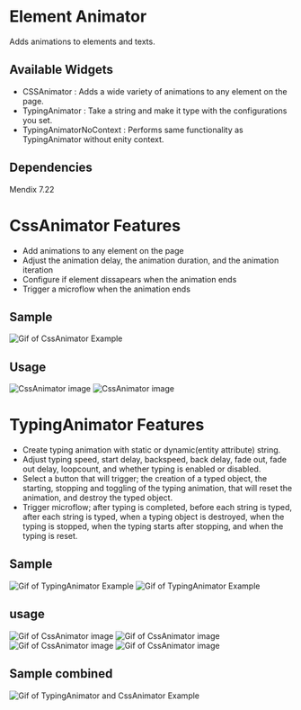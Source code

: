 # Element Animator

Adds animations to elements and texts.

## Available Widgets

* CSSAnimator : Adds a wide variety of animations to any element on the page.
* TypingAnimator : Take a string and make it type with the configurations you set.
* TypingAnimatorNoContext : Performs same functionality as TypingAnimator without enity context.

## Dependencies

Mendix 7.22

# CssAnimator Features 

* Add animations to any element on the page
* Adjust the animation delay, the animation duration, and the animation iteration
* Configure if element dissapears when the animation ends
* Trigger a microflow when the animation ends

## Sample
![Gif of CssAnimator Example](https://github.com/watchdogoblivion/ElementAnimator-MendixWidget/blob/master/assets/EX2.gif)


## Usage
![CssAnimator image](https://github.com/watchdogoblivion/ElementAnimator-MendixWidget/blob/master/assets/CssAnimations.png)
![CssAnimator image](https://github.com/watchdogoblivion/ElementAnimator-MendixWidget/blob/master/assets/CssEvents.png)

# TypingAnimator Features

* Create typing animation with static or dynamic(entity attribute) string.
* Adjust typing speed, start delay, backspeed, back delay, fade out, fade out delay, loopcount, and whether typing is enabled or disabled.
* Select a button that will trigger; the creation of a typed object, the starting, stopping and toggling of the typing animation, that will reset the animation, and destroy the typed object.
* Trigger microflow; after typing is completed, before each string is typed, after each string is typed, when a typing object is destroyed, when the typing is stopped, when the typing starts after stopping, and when the typing is reset.

## Sample

![Gif of TypingAnimator Example](https://github.com/watchdogoblivion/ElementAnimator-MendixWidget/blob/master/assets/Ex.gif)
![Gif of TypingAnimator Example](https://github.com/watchdogoblivion/ElementAnimator-MendixWidget/blob/master/assets/EX1.gif)


## usage
![Gif of CssAnimator image](https://github.com/watchdogoblivion/ElementAnimator-MendixWidget/blob/master/assets/TypedStatic.png)
![Gif of CssAnimator image](https://github.com/watchdogoblivion/ElementAnimator-MendixWidget/blob/master/assets/TypedDynamic.png)
![Gif of CssAnimator image](https://github.com/watchdogoblivion/ElementAnimator-MendixWidget/blob/master/assets/TCustomControls.png)
![Gif of CssAnimator image](https://github.com/watchdogoblivion/ElementAnimator-MendixWidget/blob/master/assets/TEvents.png)

## Sample combined

![Gif of TypingAnimator and CssAnimator Example](https://github.com/watchdogoblivion/ElementAnimator-MendixWidget/blob/master/assets/EX3.gif)

